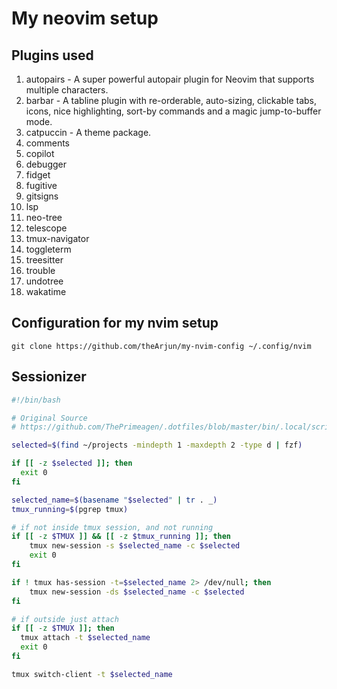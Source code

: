# My neovim setup

## Plugins used
1. autopairs - A super powerful autopair plugin for Neovim that supports multiple characters. 
2. barbar - A tabline plugin with re-orderable, auto-sizing, clickable tabs, icons, nice highlighting, sort-by commands and a magic jump-to-buffer mode.
3. catpuccin - A theme package.
4. comments
5. copilot
6. debugger
7. fidget
8. fugitive
9. gitsigns
10. lsp
11. neo-tree
12. telescope
13. tmux-navigator
14. toggleterm
15. treesitter
16. trouble
17. undotree
19. wakatime


## Configuration for my nvim setup


```
git clone https://github.com/theArjun/my-nvim-config ~/.config/nvim
```

## Sessionizer

```bash
#!/bin/bash

# Original Source
# https://github.com/ThePrimeagen/.dotfiles/blob/master/bin/.local/scripts/tmux-sessionizer

selected=$(find ~/projects -mindepth 1 -maxdepth 2 -type d | fzf)

if [[ -z $selected ]]; then
  exit 0
fi

selected_name=$(basename "$selected" | tr . _)
tmux_running=$(pgrep tmux)

# if not inside tmux session, and not running
if [[ -z $TMUX ]] && [[ -z $tmux_running ]]; then
    tmux new-session -s $selected_name -c $selected
    exit 0
fi

if ! tmux has-session -t=$selected_name 2> /dev/null; then
    tmux new-session -ds $selected_name -c $selected
fi

# if outside just attach
if [[ -z $TMUX ]]; then
  tmux attach -t $selected_name
  exit 0
fi

tmux switch-client -t $selected_name
```
